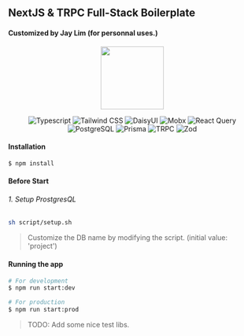 

## NextJS & TRPC Full-Stack Boilerplate
#### Customized by Jay Lim (for personnal uses.)

<p align="center">
  <a href="https://nextjs.org/" target="blank"><img src="https://assets.vercel.com/image/upload/v1662130559/nextjs/Icon_light_background.png" height="128"></a>
</p>

[circleci-image]: https://img.shields.io/circleci/build/github/nestjs/nest/master?token=abc123def456
[circleci-url]: https://circleci.com/gh/nestjs/nest

<p align='center'>
<img alt="Typescript" src ="https://img.shields.io/badge/Typescript-3178C6.svg?&style=for-the-badge&logo=Typescript&logoColor=white"/>
<img alt="Tailwind CSS" src ="https://img.shields.io/badge/Tailwind CSS-06B6D4.svg?&style=for-the-badge&logo=tailwindcss&logoColor=white"/>
<img alt="DaisyUI" src ="https://img.shields.io/badge/DaisyUI-5A0EF8.svg?&style=for-the-badge&logo=daisyui&logoColor=white"/>
<img alt="Mobx" src ="https://img.shields.io/badge/Mobx-FF9955.svg?&style=for-the-badge&logo=mobx&logoColor=white"/>
<img alt="React Query" src ="https://img.shields.io/badge/React Query-FF4154.svg?&style=for-the-badge&logo=reactquery&logoColor=white"/>
<img alt="PostgreSQL" src ="https://img.shields.io/badge/PostgreSQL-4169E1.svg?&style=for-the-badge&logo=PostgreSQL&logoColor=white"/>
<img alt="Prisma" src ="https://img.shields.io/badge/Prisma-2D3748.svg?&style=for-the-badge&logo=prisma&logoColor=white"/>
<img alt="TRPC" src ="https://img.shields.io/badge/TRPC-2596BE.svg?&style=for-the-badge&logo=trpc&logoColor=white"/>
<img alt="Zod" src ="https://img.shields.io/badge/Zod-3E67B1.svg?&style=for-the-badge&logo=zod&logoColor=white"/>
</p>

#### Installation

```bash
$ npm install
```

#### Before Start
###### 1. Setup ProstgresQL
```bash
sh script/setup.sh
```
> Customize the DB name by modifying the script. (initial value: 'project')

#### Running the app

```bash
# For development
$ npm run start:dev

# For production
$ npm run start:prod
```

> TODO: Add some nice test libs.
